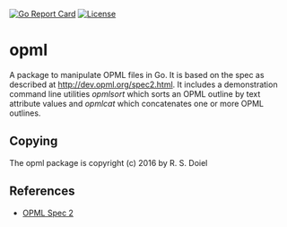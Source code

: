 [![Go Report Card](http://goreportcard.com/badge/rsdoiel/opml)](http://goreportcard.com/report/rsdoiel/opml)
[![License](https://img.shields.io/badge/License-BSD%203--Clause-blue.svg)](https://opensource.org/licenses/BSD-3-Clause)


# opml

A package to manipulate OPML files in Go. It is based on the spec as described at http://dev.opml.org/spec2.html.
It includes a demonstration command line utilities _opmlsort_ which sorts an OPML outline by text attribute values and _opmlcat_ which concatenates one or more OPML outlines.


## Copying

The opml package is copyright (c) 2016 by R. S. Doiel 

## References

+ [OPML Spec 2](http://dev.opml.org/spec2.html)


